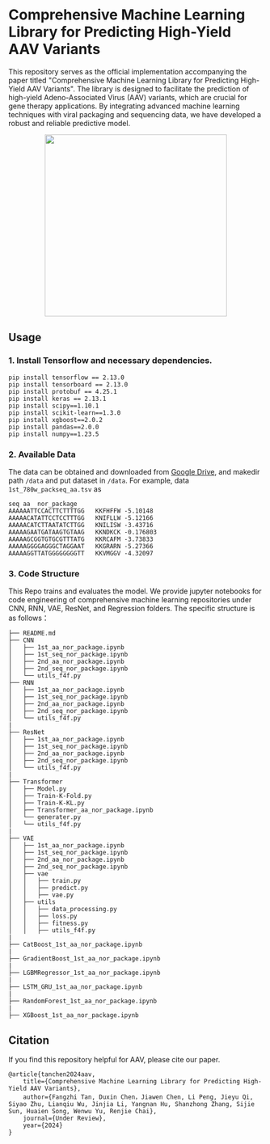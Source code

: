 # Comprehensive Machine Learning Library for Predicting High-Yield AAV Variants
This repository serves as the official implementation accompanying the paper titled "Comprehensive Machine Learning Library for Predicting High-Yield AAV Variants". The library is designed to facilitate the prediction of high-yield Adeno-Associated Virus (AAV) variants, which are crucial for gene therapy applications. By integrating advanced machine learning techniques with viral packaging and sequencing data, we have developed a robust and reliable predictive model. 


<p align="center">
<img src="./figures/framework.png" height = "360" alt="" align=center />
</p>


## Usage 

### 1. Install Tensorflow and necessary dependencies.

```
pip install tensorflow == 2.13.0
pip install tensorboard == 2.13.0
pip install protobuf == 4.25.1
pip install keras == 2.13.1
pip install scipy==1.10.1
pip install scikit-learn==1.3.0
pip install xgboost==2.0.2
pip install pandas==2.0.0 
pip install numpy==1.23.5
```

### 2. Available Data 
The data can be obtained and downloaded from [Google Drive](https://drive.google.com/drive/folders/1JE7GwDmfb9-lCQDJGC2A5rHZEM18RaxU?usp=sharing), and makedir path ```/data``` and put dataset in ```/data```.  For example, data ```1st_780w_packseq_aa.tsv``` as

```
seq	aa	nor_package
AAAAAATTCCACTTCTTTTGG	KKFHFFW	-5.10148
AAAAACATATTCCTCCTTTGG	KNIFLLW	-5.12166
AAAAACATCTTAATATCTTGG	KNILISW	-3.43716
AAAAAGAATGATAAGTGTAAG	KKNDKCK	-0.176803
AAAAAGCGGTGTGCGTTTATG	KKRCAFM	-3.73833
AAAAAGGGGAGGGCTAGGAAT	KKGRARN	-5.27366
AAAAAGGTTATGGGGGGGGTT	KKVMGGV	-4.32097
```




### 3. Code Structure  

This Repo trains and evaluates the model. We provide jupyter notebooks for code engineering of comprehensive machine learning repositories under CNN, RNN, VAE, ResNet, and Regression folders. The specific structure is as follows：
```
├── README.md
├── CNN
│   ├── 1st_aa_nor_package.ipynb
│   ├── 1st_seq_nor_package.ipynb
│   ├── 2nd_aa_nor_package.ipynb
│   ├── 2nd_seq_nor_package.ipynb
│   └── utils_f4f.py
├── RNN
│   ├── 1st_aa_nor_package.ipynb
│   ├── 1st_seq_nor_package.ipynb
│   ├── 2nd_aa_nor_package.ipynb
│   ├── 2nd_seq_nor_package.ipynb
│   └── utils_f4f.py
|
├── ResNet
│   ├── 1st_aa_nor_package.ipynb
│   ├── 1st_seq_nor_package.ipynb
│   ├── 2nd_aa_nor_package.ipynb
│   ├── 2nd_seq_nor_package.ipynb
│   └── utils_f4f.py
|
├── Transformer
│   ├── Model.py
│   ├── Train-K-Fold.py
│   ├── Train-K-KL.py
│   ├── Transformer_aa_nor_package.ipynb
│   └── generater.py
│   └── utils_f4f.py
|
├── VAE
│   ├── 1st_aa_nor_package.ipynb
│   ├── 1st_seq_nor_package.ipynb
│   ├── 2nd_aa_nor_package.ipynb
│   ├── 2nd_seq_nor_package.ipynb
│   ├── vae
│   │   ├── train.py
│   │   ├── predict.py
│   │   ├── vae.py
│   ├── utils
│   │   ├── data_processing.py
│   │   ├── loss.py
│   │   ├── fitness.py
│   │   ├── utils_f4f.py
|
├── CatBoost_1st_aa_nor_package.ipynb
|
├── GradientBoost_1st_aa_nor_package.ipynb
|
├── LGBMRegressor_1st_aa_nor_package.ipynb
|
├── LSTM_GRU_1st_aa_nor_package.ipynb
|
├── RandomForest_1st_aa_nor_package.ipynb
|
├── XGBoost_1st_aa_nor_package.ipynb

```

## Citation

If you find this repository helpful for AAV, please cite our paper. 

```
@article{tanchen2024aav,
    title={Comprehensive Machine Learning Library for Predicting High-Yield AAV Variants},
    author={Fangzhi Tan, Duxin Chen，Jiawen Chen, Li Peng, Jieyu Qi, Siyao Zhu, Lianqiu Wu, Jinjia Li, Yangnan Hu, Shanzhong Zhang, Sijie Sun, Huaien Song, Wenwu Yu, Renjie Chai},
    journal={Under Review},
    year={2024}
}
```
